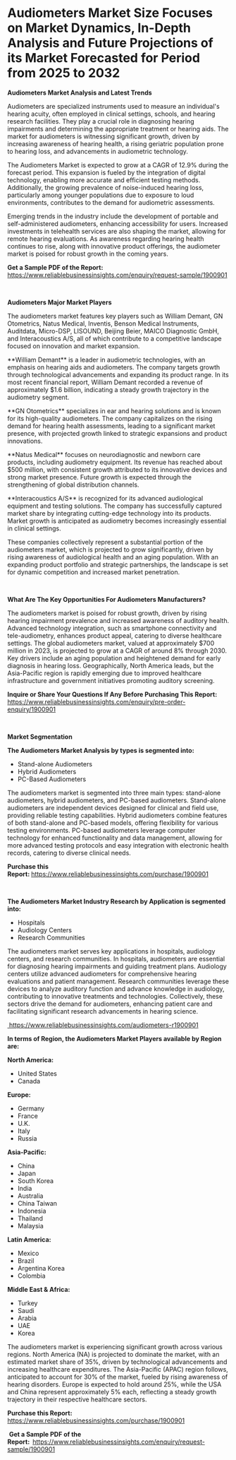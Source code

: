<p><h1>Audiometers Market Size Focuses on Market Dynamics, In-Depth Analysis and Future Projections of its Market Forecasted for Period from 2025 to 2032</h1></p><p><strong>Audiometers Market Analysis and Latest Trends</strong></p>
<p><p>Audiometers are specialized instruments used to measure an individual's hearing acuity, often employed in clinical settings, schools, and hearing research facilities. They play a crucial role in diagnosing hearing impairments and determining the appropriate treatment or hearing aids. The market for audiometers is witnessing significant growth, driven by increasing awareness of hearing health, a rising geriatric population prone to hearing loss, and advancements in audiometric technology.</p><p>The Audiometers Market is expected to grow at a CAGR of 12.9% during the forecast period. This expansion is fueled by the integration of digital technology, enabling more accurate and efficient testing methods. Additionally, the growing prevalence of noise-induced hearing loss, particularly among younger populations due to exposure to loud environments, contributes to the demand for audiometric assessments.</p><p>Emerging trends in the industry include the development of portable and self-administered audiometers, enhancing accessibility for users. Increased investments in telehealth services are also shaping the market, allowing for remote hearing evaluations. As awareness regarding hearing health continues to rise, along with innovative product offerings, the audiometer market is poised for robust growth in the coming years.</p></p>
<p><strong>Get a Sample PDF of the Report:&nbsp;</strong> <a href="https://www.reliablebusinessinsights.com/enquiry/request-sample/1900901?utm_campaign=3058&utm_medium=2&utm_source=Github&utm_content=ia&utm_term=13042025&utm_id=audiometers">https://www.reliablebusinessinsights.com/enquiry/request-sample/1900901</a></p>
<p>&nbsp;</p>
<p><strong>Audiometers Major Market Players</strong></p>
<p><p>The audiometers market features key players such as William Demant, GN Otometrics, Natus Medical, Inventis, Benson Medical Instruments, Auditdata, Micro-DSP, LISOUND, Beijing Beier, MAICO Diagnostic GmbH, and Interacoustics A/S, all of which contribute to a competitive landscape focused on innovation and market expansion.</p><p>**William Demant** is a leader in audiometric technologies, with an emphasis on hearing aids and audiometers. The company targets growth through technological advancements and expanding its product range. In its most recent financial report, William Demant recorded a revenue of approximately $1.6 billion, indicating a steady growth trajectory in the audiometry segment.</p><p>**GN Otometrics** specializes in ear and hearing solutions and is known for its high-quality audiometers. The company capitalizes on the rising demand for hearing health assessments, leading to a significant market presence, with projected growth linked to strategic expansions and product innovations.</p><p>**Natus Medical** focuses on neurodiagnostic and newborn care products, including audiometry equipment. Its revenue has reached about $500 million, with consistent growth attributed to its innovative devices and strong market presence. Future growth is expected through the strengthening of global distribution channels.</p><p>**Interacoustics A/S** is recognized for its advanced audiological equipment and testing solutions. The company has successfully captured market share by integrating cutting-edge technology into its products. Market growth is anticipated as audiometry becomes increasingly essential in clinical settings.</p><p>These companies collectively represent a substantial portion of the audiometers market, which is projected to grow significantly, driven by rising awareness of audiological health and an aging population. With an expanding product portfolio and strategic partnerships, the landscape is set for dynamic competition and increased market penetration.</p></p>
<p>&nbsp;</p>
<p><strong>What Are The Key Opportunities For Audiometers Manufacturers?</strong></p>
<p><p>The audiometers market is poised for robust growth, driven by rising hearing impairment prevalence and increased awareness of auditory health. Advanced technology integration, such as smartphone connectivity and tele-audiometry, enhances product appeal, catering to diverse healthcare settings. The global audiometers market, valued at approximately $700 million in 2023, is projected to grow at a CAGR of around 8% through 2030. Key drivers include an aging population and heightened demand for early diagnosis in hearing loss. Geographically, North America leads, but the Asia-Pacific region is rapidly emerging due to improved healthcare infrastructure and government initiatives promoting auditory screening.</p></p>
<p><strong>Inquire or Share Your Questions If Any Before Purchasing This Report:</strong> <a href="https://www.reliablebusinessinsights.com/enquiry/pre-order-enquiry/1900901?utm_campaign=3058&utm_medium=2&utm_source=Github&utm_content=ia&utm_term=13042025&utm_id=audiometers">https://www.reliablebusinessinsights.com/enquiry/pre-order-enquiry/1900901</a></p>
<p>&nbsp;</p>
<p><strong>Market Segmentation</strong></p>
<p><strong>The Audiometers Market Analysis by types is segmented into:</strong></p>
<p><ul><li>Stand-alone Audiometers</li><li>Hybrid Audiometers</li><li>PC-Based Audiometers</li></ul></p>
<p><p>The audiometers market is segmented into three main types: stand-alone audiometers, hybrid audiometers, and PC-based audiometers. Stand-alone audiometers are independent devices designed for clinical and field use, providing reliable testing capabilities. Hybrid audiometers combine features of both stand-alone and PC-based models, offering flexibility for various testing environments. PC-based audiometers leverage computer technology for enhanced functionality and data management, allowing for more advanced testing protocols and easy integration with electronic health records, catering to diverse clinical needs.</p></p>
<p><strong>Purchase this Report:&nbsp;</strong><a href="https://www.reliablebusinessinsights.com/purchase/1900901?utm_campaign=3058&utm_medium=2&utm_source=Github&utm_content=ia&utm_term=13042025&utm_id=audiometers">https://www.reliablebusinessinsights.com/purchase/1900901</a></p>
<p>&nbsp;</p>
<p><strong>The Audiometers Market Industry Research by Application is segmented into:</strong></p>
<p><ul><li>Hospitals</li><li>Audiology Centers</li><li>Research Communities</li></ul></p>
<p><p>The audiometers market serves key applications in hospitals, audiology centers, and research communities. In hospitals, audiometers are essential for diagnosing hearing impairments and guiding treatment plans. Audiology centers utilize advanced audiometers for comprehensive hearing evaluations and patient management. Research communities leverage these devices to analyze auditory function and advance knowledge in audiology, contributing to innovative treatments and technologies. Collectively, these sectors drive the demand for audiometers, enhancing patient care and facilitating significant research advancements in hearing science.</p></p>
<p><a href="https://www.reliablebusinessinsights.com/audiometers-r1900901?utm_campaign=3058&utm_medium=2&utm_source=Github&utm_content=ia&utm_term=13042025&utm_id=audiometers">&nbsp;https://www.reliablebusinessinsights.com/audiometers-r1900901</a></p>
<p><strong>In terms of Region, the Audiometers Market Players available by Region are:</strong></p>
<p>
    <p> <strong> North America: </strong>
        <ul>
            <li>United States</li>
            <li>Canada</li>
        </ul>
        </p> 
    <p> <strong> Europe: </strong>
        <ul>
            <li>Germany</li>
            <li>France</li>
            <li>U.K.</li>
            <li>Italy</li>
            <li>Russia</li>
        </ul>
        </p> 
    <p> <strong> Asia-Pacific: </strong>
        <ul>
            <li>China</li>
            <li>Japan</li>
            <li>South Korea</li>
            <li>India</li>
            <li>Australia</li>
            <li>China Taiwan</li>
            <li>Indonesia</li>
            <li>Thailand</li>
            <li>Malaysia</li>
        </ul>
        </p> 
    <p> <strong> Latin America: </strong>
        <ul>
            <li>Mexico</li>
            <li>Brazil</li>
            <li>Argentina Korea</li>
            <li>Colombia</li>
        </ul>
        </p> 
    <p> <strong> Middle East & Africa: </strong>
        <ul>
            <li>Turkey</li>
            <li>Saudi</li>
            <li>Arabia</li>
            <li>UAE</li>
            <li>Korea</li>
        </ul>
    </p>
    </p>
<p><p>The audiometers market is experiencing significant growth across various regions. North America (NA) is projected to dominate the market, with an estimated market share of 35%, driven by technological advancements and increasing healthcare expenditures. The Asia-Pacific (APAC) region follows, anticipated to account for 30% of the market, fueled by rising awareness of hearing disorders. Europe is expected to hold around 25%, while the USA and China represent approximately 5% each, reflecting a steady growth trajectory in their respective healthcare sectors.</p></p>
<p><strong>Purchase this Report: </strong><a href="https://www.reliablebusinessinsights.com/purchase/1900901?utm_campaign=3058&utm_medium=2&utm_source=Github&utm_content=ia&utm_term=13042025&utm_id=audiometers">https://www.reliablebusinessinsights.com/purchase/1900901</a></p>
<p>&nbsp;<strong>Get a Sample PDF of the Report:&nbsp;&nbsp;</strong><a href="https://www.reliablebusinessinsights.com/enquiry/request-sample/1900901?utm_campaign=3058&utm_medium=2&utm_source=Github&utm_content=ia&utm_term=13042025&utm_id=audiometers">https://www.reliablebusinessinsights.com/enquiry/request-sample/1900901</a></p>
<p><strong></strong></p>
<p><p></p><p></p><p></p></p>
